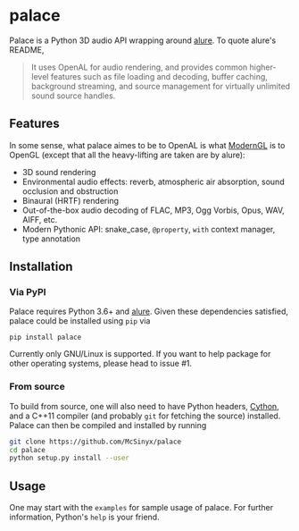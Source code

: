 # palace
Palace is a Python 3D audio API wrapping around [alure][0].
To quote alure's README,

> It uses OpenAL for audio rendering, and provides common higher-level features
> such as file loading and decoding, buffer caching, background streaming,
> and source management for virtually unlimited sound source handles.

## Features
In some sense, what palace aimes to be to OpenAL is what [ModernGL][1]
is to OpenGL (except that all the heavy-lifting are taken are by alure):

* 3D sound rendering
* Environmental audio effects: reverb, atmospheric air absorption,
  sound occlusion and obstruction
* Binaural (HRTF) rendering
* Out-of-the-box audio decoding of FLAC, MP3, Ogg Vorbis, Opus, WAV, AIFF, etc.
* Modern Pythonic API: snake_case, `@property`, `with` context manager,
  type annotation

## Installation
### Via PyPI
Palace requires Python 3.6+ and [alure][0].
Given these dependencies satisfied, palace could be installed using `pip` via

    pip install palace

Currently only GNU/Linux is supported.  If you want to help package for
other operating systems, please head to issue #1.

### From source
To build from source, one will also need to have Python headers, [Cython][2],
and a C++11 compiler (and probably `git` for fetching the source) installed.
Palace can then be compiled and installed by running

```sh
git clone https://github.com/McSinyx/palace
cd palace
python setup.py install --user
```

## Usage
One may start with the `examples` for sample usage of palace.
For further information, Python's `help` is your friend.

[0]: https://github.com/kcat/alure
[1]: https://github.com/moderngl/moderngl
[2]: https://cython.org/
